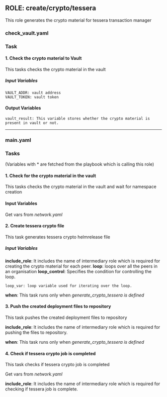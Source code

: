 [//]: # (##############################################################################################)
[//]: # (Copyright Accenture. All Rights Reserved.)
[//]: # (SPDX-License-Identifier: Apache-2.0)
[//]: # (##############################################################################################)

## ROLE: create/crypto/tessera
This role generates the crypto material for tessera transaction manager


### check_vault.yaml
### Task
#### 1. Check the crypto material to Vault
This tasks checks the crypto material in the vault

##### Input Variables

    VAULT_ADDR: vault address
    VAULT_TOKEN: vault token

#### Output Variables

    vault_result: This variable stores whether the crypto material is present in vault or not.
   
 ----------------------------------------------------------------------------------------------------------

 ### main.yaml

### Tasks
(Variables with * are fetched from the playbook which is calling this role)


#### 1. Check for the crypto material in the vault
This tasks checks the crypto material in the vault and wait for namespace creation

#### Input Variables

Get vars from *network.yaml*



#### 2. Create tessera crypto file
This task generates tessera crypto helmrelease file

##### Input Variables
   
**include_role**: It includes the name of intermediary role which is required for creating the crypto material for each peer.
**loop**: loops over all the peers in an organisation
**loop_control**: Specifies the condition for controlling the loop.

    loop_var: loop variable used for iterating over the loop.



**when**: This task runs only when *generate_crypto_tessera is defined* 



#### 3. Push the created deployment files to repository
This task pushes the created deployment files to repository

**include_role**: It includes the name of intermediary role which is required for pushing the files to repository.


**when**: This task runs only when *generate_crypto_tessera is defined* 



#### 4. Check if tessera crypto job is completed
This task checks if tessera crypto job is completed

Get vars from *network.yaml*


**include_role**: It includes the name of intermediary role which is required for checking if tessera job is complete.